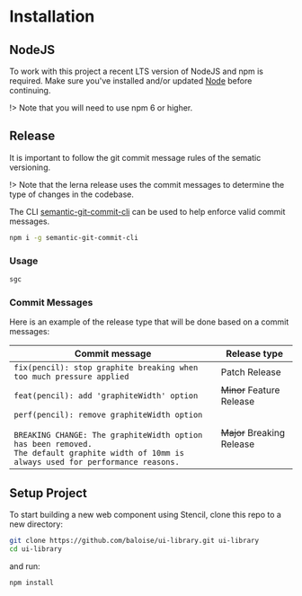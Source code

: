 # Installation

## NodeJS

To work with this project a recent LTS version of NodeJS and npm is required. Make sure you've installed and/or updated [Node](https://nodejs.org/en/) before continuing.

!> Note that you will need to use npm 6 or higher.

## Release

It is important to follow the git commit message rules of the sematic versioning.

!> Note that the lerna release uses the commit messages to determine the type of changes in the codebase.

The CLI [semantic-git-commit-cli](https://github.com/JPeer264/node-semantic-git-commit-cli) can be used to help enforce valid commit messages.

```bash
npm i -g semantic-git-commit-cli
```

### Usage

```bash
sgc
```

### Commit Messages

Here is an example of the release type that will be done based on a commit messages:

| Commit message                                                                                                                                                                                   | Release type               |
| ------------------------------------------------------------------------------------------------------------------------------------------------------------------------------------------------ | -------------------------- |
| `fix(pencil): stop graphite breaking when too much pressure applied`                                                                                                                             | Patch Release              |
| `feat(pencil): add 'graphiteWidth' option`                                                                                                                                                       | ~~Minor~~ Feature Release  |
| `perf(pencil): remove graphiteWidth option`<br><br>`BREAKING CHANGE: The graphiteWidth option has been removed.`<br>`The default graphite width of 10mm is always used for performance reasons.` | ~~Major~~ Breaking Release |

## Setup Project

To start building a new web component using Stencil, clone this repo to a new directory:

```bash
git clone https://github.com/baloise/ui-library.git ui-library
cd ui-library
```

and run:

```bash
npm install
```
